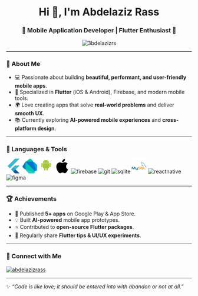 <!-- Banner / Header -->
<h1 align="center">Hi 👋, I'm Abdelaziz Rass</h1>
<h3 align="center">🚀 Mobile Application Developer | Flutter Enthusiast 📱</h3>

<!-- Profile Views & Followers -->
<p align="center">
  <img src="https://komarev.com/ghpvc/?username=3bdelazizrs&label=Profile%20views&color=ff69b4&style=flat" alt="3bdelazizrs" />
</p>

---

### 🌟 About Me  
- 💻 Passionate about building **beautiful, performant, and user-friendly mobile apps**.  
- 🎯 Specialized in **Flutter** (iOS & Android), Firebase, and modern mobile tools.  
- 🌍 Love creating apps that solve **real-world problems** and deliver **smooth UX**.  
- 📚 Currently exploring **AI-powered mobile experiences** and **cross-platform design**.  

---

### 🔧 Languages & Tools  
<p align="left">
  <img src="https://raw.githubusercontent.com/devicons/devicon/master/icons/flutter/flutter-original.svg" alt="flutter" width="40" height="40"/>
  <img src="https://raw.githubusercontent.com/devicons/devicon/master/icons/dart/dart-original.svg" alt="dart" width="40" height="40"/>
  <img src="https://raw.githubusercontent.com/devicons/devicon/master/icons/android/android-original-wordmark.svg" alt="android" width="40" height="40"/>
  <img src="https://raw.githubusercontent.com/devicons/devicon/master/icons/apple/apple-original.svg" alt="ios" width="40" height="40"/>
  <img src="https://www.vectorlogo.zone/logos/firebase/firebase-icon.svg" alt="firebase" width="40" height="40"/>
  <img src="https://www.vectorlogo.zone/logos/git-scm/git-scm-icon.svg" alt="git" width="40" height="40"/>
  <img src="https://www.vectorlogo.zone/logos/sqlite/sqlite-icon.svg" alt="sqlite" width="40" height="40"/>
  <img src="https://raw.githubusercontent.com/devicons/devicon/master/icons/mysql/mysql-original-wordmark.svg" alt="mysql" width="40" height="40"/>
  <img src="https://reactnative.dev/img/header_logo.svg" alt="reactnative" width="40" height="40"/>
  <img src="https://www.vectorlogo.zone/logos/figma/figma-icon.svg" alt="figma" width="40" height="40"/>
</p>

---

### 🏆 Achievements  

- 🚀 Published **5+ apps** on Google Play & App Store.  
- 💡 Built **AI-powered** mobile app prototypes.  
- ⭐ Contributed to **open-source Flutter packages**.  
- 🏅 Regularly share **Flutter tips & UI/UX experiments**.  

---

### 🤝 Connect with Me  
<p align="left">
  <a href="https://linkedin.com/in/abdelazizrass" target="_blank">
    <img align="center" src="https://raw.githubusercontent.com/rahuldkjain/github-profile-readme-generator/master/src/images/icons/Social/linked-in-alt.svg" alt="abdelazizrass" height="30" width="40" />
  </a>
</p>

---

✨ *“Code is like love; it should be entered into with abandon or not at all.”*  
